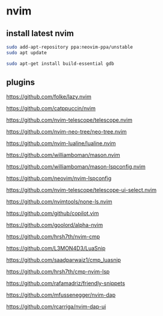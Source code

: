 # nvim

## install latest nvim

```bash
sudo add-apt-repository ppa:neovim-ppa/unstable
sudo apt update

sudo apt-get install build-essential gdb
```

## plugins

https://github.com/folke/lazy.nvim

https://github.com/catppuccin/nvim

https://github.com/nvim-telescope/telescope.nvim

https://github.com/nvim-neo-tree/neo-tree.nvim

https://github.com/nvim-lualine/lualine.nvim

https://github.com/williamboman/mason.nvim

https://github.com/williamboman/mason-lspconfig.nvim

https://github.com/neovim/nvim-lspconfig

https://github.com/nvim-telescope/telescope-ui-select.nvim

https://github.com/nvimtools/none-ls.nvim

https://github.com/github/copilot.vim

https://github.com/goolord/alpha-nvim

https://github.com/hrsh7th/nvim-cmp

https://github.com/L3MON4D3/LuaSnip

https://github.com/saadparwaiz1/cmp_luasnip

https://github.com/hrsh7th/cmp-nvim-lsp

https://github.com/rafamadriz/friendly-snippets

https://github.com/mfussenegger/nvim-dap

https://github.com/rcarriga/nvim-dap-ui
